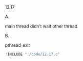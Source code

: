 12.17

A.

main thread didn't wait other thread.

B.

pthread_exit

```c
!INCLUDE "./code/12.17.c"
```

